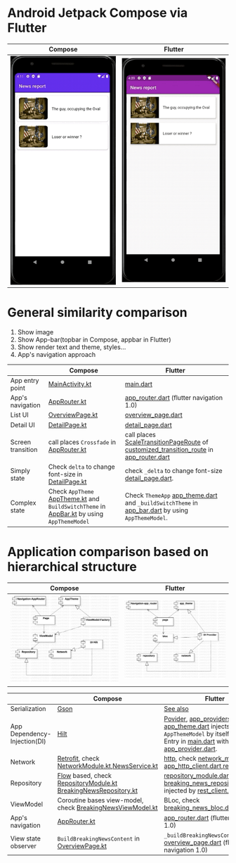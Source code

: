 # Android Jetpack Compose via Flutter



|  Compose   | Flutter  |
|  ----  | ----  |
| ![](android/media/android.gif)  | ![](flutter/media/flutter.gif)  |


# General similarity comparison

1. Show image
2. Show App-bar(topbar in Compose, appbar in Flutter)
3. Show render text and theme, styles...
4. App's navigation approach


|     |  Compose   | Flutter  |
|  ----  |  ----  | ----  |
| App entry point  | [MainActivity.kt](android/app/src/main/java/com/example/composelambda/MainActivity.kt)  |  [main.dart](flutter/lib/main.dart) |
| App's navigation   | [AppRouter.kt](android/app/src/main/java/com/example/composelambda/appNav/AppRouter.kt)  | [app_router.dart](flutter/lib/app_nav/app_router.dart) (flutter navigation 1.0)  |
| List UI  | [OverviewPage.kt](android/app/src/main/java/com/example/composelambda/pages/OverviewPage.kt)  | [overview_page.dart](flutter/lib/pages/overview_page.dart)  |
| Detail UI  | [DetailPage.kt](android/app/src/main/java/com/example/composelambda/pages/DetailPage.kt)  | [detail_page.dart](flutter/lib/pages/detail_page.dart)  |
| Screen transition  | call places `Crossfade` in [AppRouter.kt](android/app/src/main/java/com/example/composelambda/appNav/AppRouter.kt)   | call places [ScaleTransitionPageRoute](flutter/lib/transitions/customized_transition_route.dart) of [customized_transition_route](flutter/lib/transitions/customized_transition_route.dart) in [app_router.dart](flutter/lib/app_nav/app_router.dart)   |
| Simply state  | Check `delta` to change font-size in [DetailPage.kt](android/app/src/main/java/com/example/composelambda/pages/DetailPage.kt)  |  check `_delta` to change font-size [detail_page.dart](flutter/lib/pages/detail_page.dart). |
| Complex state | Check `AppTheme` [AppTheme.kt](android/app/src/main/java/com/example/composelambda/AppTheme.kt) and `BuildSwitchTheme` in [AppBar.kt](android/app/src/main/java/com/example/composelambda/pages/AppBar.kt) by using `AppThemeModel` | Check `ThemeApp` [app_theme.dart](flutter/lib/app_theme.dart) and `_buildSwitchTheme` in [app_bar.dart](flutter/lib/pages/app_bar.dart) by using `AppThemeModel`. |

#  Application comparison based on hierarchical structure

|    Compose   | Flutter  |
|   ----  | ----  |
|   ![](media/AndroidComp.jpg)  | ![](media/FlutterComp.jpg)  |



|     |  Compose   | Flutter  |
|  ----  |  ----  | ----  |
|  Serialization  |  [Gson](https://github.com/google/gson) | [See also](https://flutter.dev/docs/development/data-and-backend/json) |
|  App Dependency-Injection(DI)  |  [Hilt](https://developer.android.com/training/dependency-injection/hilt-android?hl=zh-cn)  | [Povider](https://pub.dev/packages/provider), [app_providers.dart](flutter/lib/app_providers.dart), [app_theme.dart](flutter/lib/app_theme.dart) injects `AppThemeModel` by itself.  Check DI-Entry in [main.dart](flutter/lib/main.dart) with [app_provider.dart](flutter/lib/app_provider.dart).|
|Network|[Retrofit](https://square.github.io/retrofit/), check [NetworkModule.kt](android/app/src/main/java/com/example/composelambda/network/NetworkModule.kt),[NewsService.kt](android/app/src/main/java/com/example/composelambda/network/NewsService.kt)|[http](https://pub.dev/packages/http), check [network_module.dart](flutter/lib/network/network_module.dart), [app_http_client.dart](flutter/lib/network/app_http_client.dart),[rest_client.dart](flutter/lib/network/rest_client.dart)|
|Repository|[Flow](https://developer.android.com/kotlin/flow) based, check [RepositoryModule.kt](android/app/src/main/java/com/example/composelambda/repositories/RepositoryModule.kt) [BreakingNewsRepository.kt](android/app/src/main/java/com/example/composelambda/repositories/BreakingNewsRepository.kt)| [repository_module.dart](flutter/lib/repositories/repository_module.dart), Check [breaking_news_repository.dart](flutter/lib/repositories/breaking_news_repository.dart), injected by [rest_client.dart](flutter/lib/network/rest_client.dart)|
|ViewModel|Coroutine bases view-model, check [BreakingNewsViewModel.kt](android/app/src/main/java/com/example/composelambda/pages/viewmodels/BreakingNewsViewModel.kt)|BLoc, check [breaking_news_bloc.dart](flutter/lib/pages/blocs/breaking_news_bloc.dart)|
| App's navigation   | [AppRouter.kt](android/app/src/main/java/com/example/composelambda/appNav/AppRouter.kt)  | [app_router.dart](flutter/lib/app_nav/app_router.dart) (flutter navigation 1.0)  |
| View state observer   | `BuildBreakingNewsContent` in [OverviewPage.kt](android/app/src/main/java/com/example/composelambda/pages/OverviewPage.kt)  | `_buildBreakingNewsContent` in [overview_page.dart](flutter/lib/pages/overview_page.dart) (flutter navigation 1.0)  |
